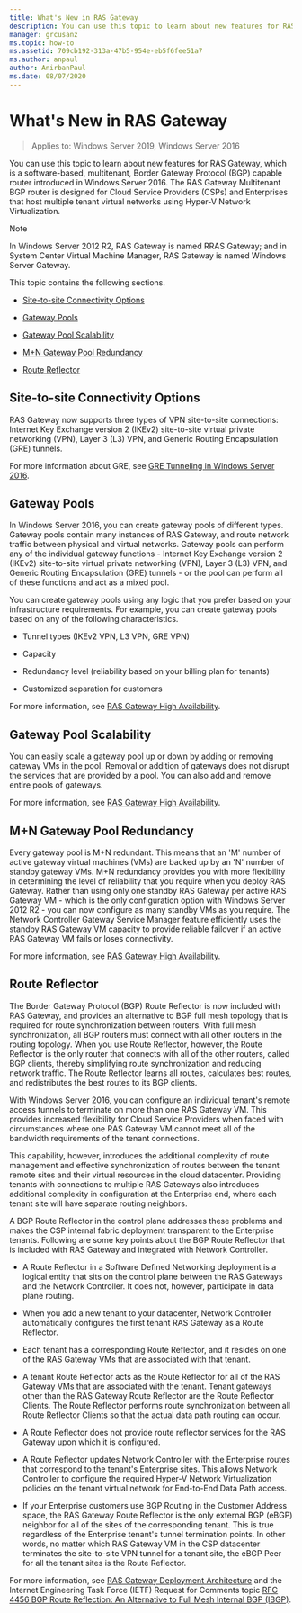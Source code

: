 ```yaml
---
title: What's New in RAS Gateway
description: You can use this topic to learn about new features for RAS Gateway, which is a software-based, multitenant, Border Gateway Protocol (BGP) capable router in  Windows Server 2019 and 2016.
manager: grcusanz
ms.topic: how-to
ms.assetid: 709cb192-313a-47b5-954e-eb5f6fee51a7
ms.author: anpaul
author: AnirbanPaul
ms.date: 08/07/2020
---
```

# What's New in RAS Gateway

>Applies to: Windows Server 2019, Windows Server 2016

You can use this topic to learn about new features for RAS Gateway, which is a software-based, multitenant, Border Gateway Protocol (BGP) capable router introduced in Windows Server 2016. The RAS Gateway Multitenant BGP router is designed for Cloud Service Providers (CSPs) and Enterprises that host multiple tenant virtual networks using Hyper-V Network Virtualization.

> [!NOTE]
> In Windows Server 2012 R2, RAS Gateway is named RRAS Gateway; and in System Center Virtual Machine Manager, RAS Gateway is named Windows Server Gateway.

This topic contains the following sections.

-   [Site-to-site Connectivity Options](#bkmk_s2s)

-   [Gateway Pools](#bkmk_pools)

-   [Gateway Pool Scalability](#bkmk_gps)

-   [M+N Gateway Pool Redundancy](#bkmk_m)

-   [Route Reflector](#bkmk_rr)

## <a name="bkmk_s2s"></a>Site-to-site Connectivity Options
RAS Gateway now supports three types of VPN site-to-site connections:  Internet Key Exchange version 2 (IKEv2) site-to-site virtual private networking (VPN), Layer 3 (L3) VPN, and Generic Routing Encapsulation (GRE) tunnels.

For more information about GRE, see [GRE Tunneling in Windows Server 2016](../../../../remote/remote-access/ras-gateway/gre-tunneling-windows-server.md).

## <a name="bkmk_pools"></a>Gateway Pools
In  Windows Server 2016, you can create gateway pools of different types. Gateway pools contain many instances of RAS Gateway, and route network traffic between physical and virtual networks. Gateway pools can perform any of the individual gateway functions - Internet Key Exchange version 2 (IKEv2) site-to-site virtual private networking (VPN), Layer 3 (L3) VPN, and Generic Routing Encapsulation (GRE) tunnels - or the pool can perform all of these functions and act as a mixed pool.

You can create gateway pools using any logic that you prefer based on your infrastructure requirements. For example, you can create gateway pools based on any of the following characteristics.

-   Tunnel types (IKEv2 VPN, L3 VPN, GRE VPN)

-   Capacity

-   Redundancy level (reliability based on your billing plan for tenants)

-   Customized separation for customers

For more information, see [RAS Gateway High Availability](RAS-Gateway-High-Availability.md).

## <a name="bkmk_gps"></a>Gateway Pool Scalability
You can easily scale a gateway pool up or down by adding or removing gateway VMs in the pool. Removal or addition of gateways does not disrupt the services that are provided by a pool. You can also add and remove entire pools of gateways.

For more information, see [RAS Gateway High Availability](RAS-Gateway-High-Availability.md).

## <a name="bkmk_m"></a>M+N Gateway Pool Redundancy
Every gateway pool is M+N redundant. This means that an 'M' number of active gateway virtual machines (VMs) are backed up by an 'N' number of standby gateway VMs. M+N redundancy provides you with more flexibility in determining  the level of reliability that you require when you deploy RAS Gateway. Rather than using only one standby RAS Gateway per active RAS Gateway VM - which is the only configuration option with  Windows Server 2012 R2  - you can now configure as many  standby VMs as you require. The Network Controller Gateway Service Manager feature efficiently uses the standby RAS Gateway VM capacity to provide reliable failover if an active RAS Gateway VM fails or loses connectivity.

For more information, see [RAS Gateway High Availability](RAS-Gateway-High-Availability.md).

## <a name="bkmk_rr"></a>Route Reflector
The Border Gateway Protocol (BGP) Route Reflector is now included with RAS Gateway, and provides an alternative to BGP full mesh topology that is required for route synchronization between routers. With full mesh synchronization, all BGP routers must connect with all other routers in the routing topology. When you use Route Reflector, however, the Route Reflector is the only router that connects with all of the other routers, called BGP clients, thereby simplifying route synchronization and reducing network traffic. The Route Reflector learns all routes, calculates best routes, and redistributes the best routes to its BGP clients.

With  Windows Server 2016, you can configure an individual tenant's remote access tunnels to terminate on more than one RAS Gateway VM. This provides increased flexibility for Cloud Service Providers when faced with circumstances where one RAS Gateway VM cannot meet all of the bandwidth requirements of the tenant connections.

This capability, however, introduces the additional complexity of route management and effective synchronization of routes between the tenant remote sites and their virtual resources in the cloud datacenter. Providing tenants with connections to multiple RAS Gateways also introduces additional complexity in configuration at the Enterprise end, where each tenant site will have separate routing neighbors.

A BGP Route Reflector in the control plane addresses these problems and makes the CSP internal fabric deployment transparent to the Enterprise tenants. Following are some key points about the BGP Route Reflector that is included with RAS Gateway and integrated with Network Controller.

-   A Route Reflector in a Software Defined Networking deployment is a logical entity that sits on the control plane between the RAS Gateways and the Network Controller. It does not, however, participate in data plane routing.

-   When you add a new tenant to your datacenter, Network Controller automatically configures the first tenant RAS Gateway as a Route Reflector.

-   Each tenant has a corresponding Route Reflector, and it resides on one of the RAS Gateway VMs that are associated with that tenant.

-   A tenant Route Reflector acts as the Route Reflector for all of the RAS Gateway VMs that are associated with the tenant. Tenant gateways other than the RAS Gateway Route Reflector are the Route Reflector Clients. The Route Reflector performs route synchronization between all Route Reflector Clients so that the actual data path routing can occur.

-   A Route Reflector does not provide route reflector services for the RAS Gateway upon which it is configured.

-   A Route Reflector updates Network Controller with the Enterprise routes that correspond to the tenant's Enterprise sites. This allows Network Controller to configure the required Hyper-V Network Virtualization policies on the tenant virtual network for End-to-End Data Path access.

-   If your Enterprise customers use BGP Routing in the Customer Address space, the RAS Gateway  Route Reflector is the only external BGP (eBGP) neighbor for all of the sites of the corresponding tenant. This is true regardless of the Enterprise tenant's tunnel termination points. In other words, no matter which RAS Gateway VM in the CSP datacenter terminates the site-to-site VPN tunnel for a tenant site, the eBGP Peer for all the tenant sites is the Route Reflector.

For more information, see [RAS Gateway Deployment Architecture](RAS-Gateway-Deployment-Architecture.md) and the Internet Engineering Task Force (IETF) Request for Comments topic [RFC 4456 BGP Route Reflection: An Alternative to Full Mesh Internal BGP (IBGP)](https://tools.ietf.org/html/rfc4456).


